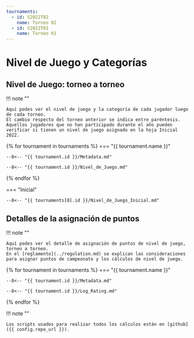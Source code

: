 ```yaml
---
tournaments:
  - id: S2022T02
    name: Torneo 02
  - id: S2022T01
    name: Torneo 01
---
```


# Nivel de Juego y Categorías

## Nivel de Juego: torneo a torneo

!!! note ""

    Aquí podes ver el nivel de juego y la categoría de cada jugador luego de cada torneo. 
    El cambio respecto del torneo anterior se indica entre paréntesis. 
    Aquellos jugadores que no han participado durante el año pueden verificar si tienen un nivel de juego asignado en la hoja Inicial 2022.

{% for tournament in tournaments %}
=== "{{ tournament.name }}"

    --8<-- "{{ tournament.id }}/Metadata.md"

    --8<-- "{{ tournament.id }}/Nivel_de_Juego.md"

{% endfor %}

=== "Inicial"

    --8<-- "{{ tournaments[0].id }}/Nivel_de_Juego_Inicial.md"

## Detalles de la asignación de puntos

!!! note ""

    Aquí podes ver el detalle de asignación de puntos de nivel de juego, torneo a torneo. 
    En el [reglamento](../regulation.md) se explican las consideraciones para asignar puntos de campeonato y los cálculos de nivel de juego.

{% for tournament in tournaments %}
=== "{{ tournament.name }}"

    --8<-- "{{ tournament.id }}/Metadata.md"

    --8<-- "{{ tournament.id }}/Log_Rating.md"

{% endfor %}

!!! note ""

    Los scripts usados para realizar todos los cálculos están en [github]({{ config.repo_url }}).
